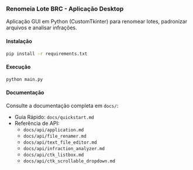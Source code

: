 ### Renomeia Lote BRC - Aplicação Desktop

Aplicação GUI em Python (CustomTkinter) para renomear lotes, padronizar arquivos e analisar infrações.

#### Instalação

```bash
pip install -r requirements.txt
```

#### Execução

```bash
python main.py
```

#### Documentação

Consulte a documentação completa em `docs/`:

- Guia Rápido: `docs/quickstart.md`
- Referência de API:
  - `docs/api/application.md`
  - `docs/api/file_renamer.md`
  - `docs/api/text_file_editor.md`
  - `docs/api/infraction_analyzer.md`
  - `docs/api/ctk_listbox.md`
  - `docs/api/ctk_scrollable_dropdown.md`

